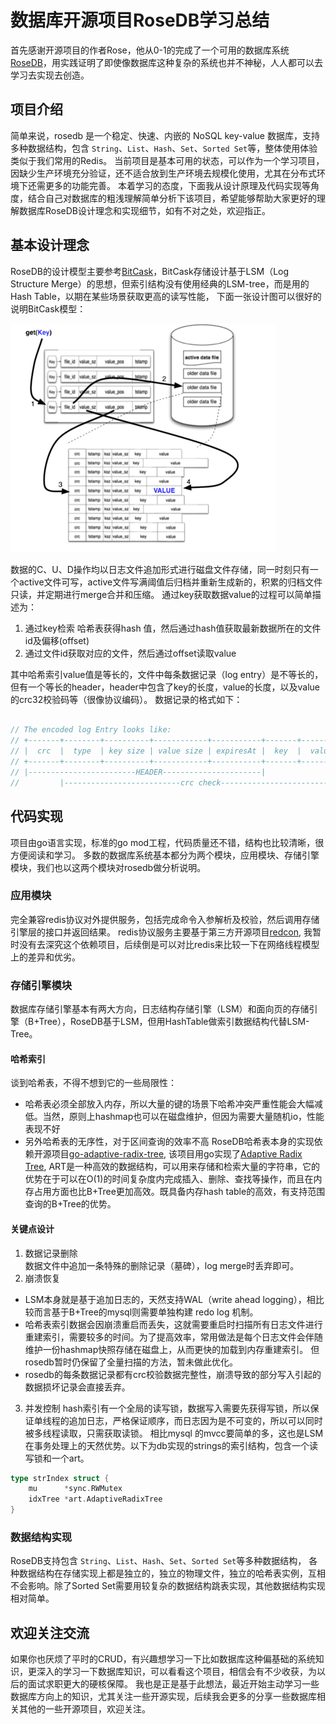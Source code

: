 # 数据库开源项目RoseDB学习总结

首先感谢开源项目的作者Rose，他从0-1的完成了一个可用的数据库系统[RoseDB](https://github.com/flower-corp/rosedb)，用实践证明了即使像数据库这种复杂的系统也并不神秘，人人都可以去学习去实现去创造。

## 项目介绍

简单来说，rosedb 是一个稳定、快速、内嵌的 NoSQL key-value 数据库，支持多种数据结构，包含 `String`、`List`、`Hash`、`Set`、`Sorted Set`等，整体使用体验类似于我们常用的Redis。
当前项目是基本可用的状态，可以作为一个学习项目，因缺少生产环境充分验证，还不适合放到生产环境去规模化使用，尤其在分布式环境下还需更多的功能完善。
本着学习的态度，下面我从设计原理及代码实现等角度，结合自己对数据库的粗浅理解简单分析下该项目，希望能够帮助大家更好的理解数据库RoseDB设计理念和实现细节，如有不对之处，欢迎指正。

## 基本设计理念

RoseDB的设计模型主要参考[BitCask](https://riak.com/assets/bitcask-intro.pdf)，BitCask存储设计基于LSM（Log Structure Merge）的思想，但索引结构没有使用经典的LSM-tree，而是用的Hash Table，以期在某些场景获取更高的读写性能，
下面一张设计图可以很好的说明BitCask模型：

![设计模型.png](pic/bitcask.png)

数据的C、U、D操作均以日志文件追加形式进行磁盘文件存储，同一时刻只有一个active文件可写，active文件写满阈值后归档并重新生成新的，积累的归档文件只读，并定期进行merge合并和压缩。
通过key获取数据value的过程可以简单描述为：
1. 通过key检索 哈希表获得hash 值，然后通过hash值获取最新数据所在的文件id及偏移(offset)
2. 通过文件id获取对应的文件，然后通过offset读取value

其中哈希索引value值是等长的，文件中每条数据记录（log entry）是不等长的，但有一个等长的header，header中包含了key的长度，value的长度，以及value的crc32校验码等（很像协议编码）。
数据记录的格式如下：
```go

// The encoded log Entry looks like:
// +-------+--------+----------+------------+-----------+-------+---------+
// |  crc  |  type  | key size | value size | expiresAt |  key  |  value  |
// +-------+--------+----------+------------+-----------+-------+---------+
// |------------------------HEADER----------------------|
//         |--------------------------crc check---------------------------|
```

## 代码实现

项目由go语言实现，标准的go mod工程，代码质量还不错，结构也比较清晰，很方便阅读和学习。
多数的数据库系统基本都分为两个模块，应用模块、存储引擎模块，我们也以这两个模块对rosedb做分析说明。

### 应用模块

完全兼容redis协议对外提供服务，包括完成命令入参解析及校验，然后调用存储引擎层的接口并返回结果。
redis协议服务主要基于第三方开源项目[redcon](github.com/tidwall/redcon), 我暂时没有去深究这个依赖项目，后续倒是可以对比redis来比较一下在网络线程模型上的差异和优劣。

### 存储引擎模块

数据库存储引擎基本有两大方向，日志结构存储引擎（LSM）和面向页的存储引擎（B+Tree），RoseDB基于LSM，但用HashTable做索引数据结构代替LSM-Tree。

#### 哈希索引

谈到哈希表，不得不想到它的一些局限性：
- 哈希表必须全部放入内存，所以大量的键的场景下哈希冲突严重性能会大幅减低。当然，原则上hashmap也可以在磁盘维护，但因为需要大量随机io，性能表现不好
- 另外哈希表的无序性，对于区间查询的效率不高
  RoseDB哈希表本身的实现依赖开源项目[go-adaptive-radix-tree](github.com/plar/go-adaptive-radix-tree), 该项目用go实现了[Adaptive Radix Tree](https://db.in.tum.de/~leis/papers/ART.pdf),
  ART是一种高效的数据结构，可以用来存储和检索大量的字符串，它的优势在于可以在O(1)的时间复杂度内完成插入、删除、查找等操作，而且在内存占用方面也比B+Tree更加高效。既具备内存hash table的高效，有支持范围查询的B+Tree的优势。

#### 关键点设计

1. 数据记录删除    
   数据文件中追加一条特殊的删除记录（墓碑），log merge时丢弃即可。
2. 崩溃恢复
- LSM本身就是基于追加日志的，天然支持WAL（write ahead logging），相比较而言基于B+Tree的mysql则需要单独构建 redo log 机制。
- 哈希表索引数据会因崩溃重启而丢失，这就需要重启时扫描所有日志文件进行重建索引，需要较多的时间。为了提高效率，常用做法是每个日志文件会伴随维护一份hashmap快照存储在磁盘上，从而更快的加载到内存重建索引。 但rosedb暂时仍保留了全量扫描的方法，暂未做此优化。
- rosedb的每条数据记录都有crc校验数据完整性，崩溃导致的部分写入引起的数据损坏记录会直接丢弃。
3. 并发控制
   hash索引有一个全局的读写锁，数据写入需要先获得写锁，所以保证单线程的追加日志，严格保证顺序，而日志因为是不可变的，所以可以同时被多线程读取，只需获取读锁。
   相比mysql 的mvcc要简单的多，这也是LSM在事务处理上的天然优势。以下为db实现的strings的索引结构，包含一个读写锁和一个art。
```go
type strIndex struct {
	mu      *sync.RWMutex
	idxTree *art.AdaptiveRadixTree
}
```

### 数据结构实现

RoseDB支持包含 `String`、`List`、`Hash`、`Set`、`Sorted Set`等多种数据结构，
各种数据结构在存储实现上都是独立的，独立的物理文件，独立的哈希表实例，互相不会影响。除了Sorted Set需要用较复杂的数据结构跳表实现，其他数据结构实现相对简单。

## 欢迎关注交流

如果你也厌烦了平时的CRUD，有兴趣想学习一下比如数据库这种偏基础的系统知识，更深入的学习一下数据库知识，可以看看这个项目，相信会有不少收获，为以后的面试求职更大的硬核保障。
我也是正是基于此想法，最近开始主动学习一些数据库方向上的知识，尤其关注一些开源实现，后续我会更多的分享一些数据库相关其他的一些开源项目，欢迎关注。
